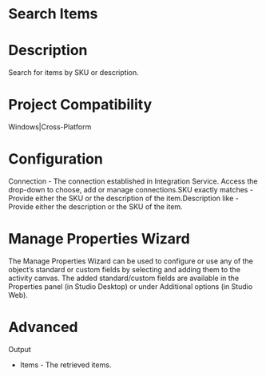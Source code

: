 ﻿# Search Items

# Description

Search for items by SKU or description.

# Project Compatibility

Windows|Cross-Platform

# Configuration

Connection - The connection established in Integration Service.
                        Access the drop-down to choose, add or manage connections.SKU exactly matches - Provide either the SKU or the description of
                        the item.Description like - Provide either the description or the SKU of the
                        item.

# Manage Properties Wizard

The Manage Properties Wizard can be used to configure or use any of the object’s
                standard or custom fields by selecting and adding them to the activity canvas. The
                added standard/custom fields are available in the Properties panel (in Studio
                Desktop) or under Additional options (in Studio Web).

# Advanced

Output

* Items - The retrieved items.
